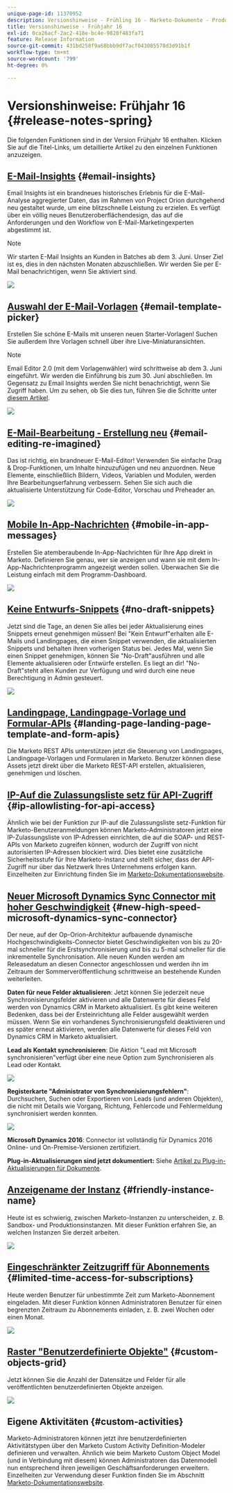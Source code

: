 ```yaml
---
unique-page-id: 11370952
description: Versionshinweise - Frühling 16 - Marketo-Dokumente - Produktdokumentation
title: Versionshinweise - Frühjahr 16
exl-id: 0ca26acf-2ac2-418e-bc4e-9820f483fa71
feature: Release Information
source-git-commit: 431bd258f9a68bbb9df7acf043085578d3d91b1f
workflow-type: tm+mt
source-wordcount: '799'
ht-degree: 0%

---
```


# Versionshinweise: Frühjahr 16 {#release-notes-spring}

Die folgenden Funktionen sind in der Version Frühjahr 16 enthalten. Klicken Sie auf die Titel-Links, um detaillierte Artikel zu den einzelnen Funktionen anzuzeigen.

## [E-Mail-Insights](/help/marketo/product-docs/reporting/email-insights/email-insights-overview.md) {#email-insights}

Email Insights ist ein brandneues historisches Erlebnis für die E-Mail-Analyse aggregierter Daten, das im Rahmen von Project Orion durchgehend neu gestaltet wurde, um eine blitzschnelle Leistung zu erzielen. Es verfügt über ein völlig neues Benutzeroberflächendesign, das auf die Anforderungen und den Workflow von E-Mail-Marketingexperten abgestimmt ist.

>[!NOTE]
>
>Wir starten E-Mail Insights an Kunden in Batches ab dem 3. Juni. Unser Ziel ist es, dies in den nächsten Monaten abzuschließen. Wir werden Sie per E-Mail benachrichtigen, wenn Sie aktiviert sind.

![](assets/two.png)

## [Auswahl der E-Mail-Vorlagen](/help/marketo/product-docs/email-marketing/general/email-editor-2/email-template-picker-overview.md) {#email-template-picker}

Erstellen Sie schöne E-Mails mit unseren neuen Starter-Vorlagen! Suchen Sie außerdem Ihre Vorlagen schnell über ihre Live-Miniaturansichten.

>[!NOTE]
>
>Email Editor 2.0 (mit dem Vorlagenwähler) wird schrittweise ab dem 3. Juni eingeführt. Wir werden die Einführung bis zum 30. Juni abschließen. Im Gegensatz zu Email Insights werden Sie nicht benachrichtigt, wenn Sie Zugriff haben. Um zu sehen, ob Sie dies tun, führen Sie die Schritte unter [diesem Artikel](/help/marketo/product-docs/email-marketing/general/email-editor-2/transitioning-to-email-editor-2-0.md).

![](assets/5-29-home-starter-templates.png)

## [E-Mail-Bearbeitung - Erstellung neu](/help/marketo/product-docs/email-marketing/general/email-editor-2/email-editor-v2-0-overview.md) {#email-editing-re-imagined}

Das ist richtig, ein brandneuer E-Mail-Editor! Verwenden Sie einfache Drag &amp; Drop-Funktionen, um Inhalte hinzuzufügen und neu anzuordnen. Neue Elemente, einschließlich Bildern, Videos, Variablen und Modulen, werden Ihre Bearbeitungserfahrung verbessern. Sehen Sie sich auch die aktualisierte Unterstützung für Code-Editor, Vorschau und Preheader an.

![](assets/17a-29-modules-next.png)

## [Mobile In-App-Nachrichten](/help/marketo/product-docs/mobile-marketing/in-app-messages/understanding-in-app-messages.md) {#mobile-in-app-messages}

Erstellen Sie atemberaubende In-App-Nachrichten für Ihre App direkt in Marketo. Definieren Sie genau, wer sie anzeigen und wann sie mit dem In-App-Nachrichtenprogramm angezeigt werden sollen. Überwachen Sie die Leistung einfach mit dem Programm-Dashboard.

![](assets/pasted-image-at-2016-05-24-09-45-am.png)

## [Keine Entwurfs-Snippets](/help/marketo/product-docs/administration/users-and-roles/enable-no-draft-for-snippets.md) {#no-draft-snippets}

Jetzt sind die Tage, an denen Sie alles bei jeder Aktualisierung eines Snippets erneut genehmigen müssen! Bei &quot;Kein Entwurf&quot;erhalten alle E-Mails und Landingpages, die einen Snippet verwenden, die aktualisierten Snippets und behalten ihren vorherigen Status bei. Jedes Mal, wenn Sie einen Snippet genehmigen, können Sie &quot;No-Draft&quot;ausführen und alle Elemente aktualisieren oder Entwürfe erstellen. Es liegt an dir! &quot;No-Draft&quot;steht allen Kunden zur Verfügung und wird durch eine neue Berechtigung in Admin gesteuert.

![](assets/image2016-5-16-15-3a41-3a17.png)

## [Landingpage, Landingpage-Vorlage und Formular-APIs](https://developers.marketo.com/blog/spring-2016-updates/) {#landing-page-landing-page-template-and-form-apis}

Die Marketo REST APIs unterstützen jetzt die Steuerung von Landingpages, Landingpage-Vorlagen und Formularen in Marketo. Benutzer können diese Assets jetzt direkt über die Marketo REST-API erstellen, aktualisieren, genehmigen und löschen.

## [IP-Auf die Zulassungsliste setz für API-Zugriff](/help/marketo/product-docs/administration/additional-integrations/create-an-allowlist-for-ip-based-api-access.md) {#ip-allowlisting-for-api-access}

Ähnlich wie bei der Funktion zur IP-auf die Zulassungsliste setz-Funktion für Marketo-Benutzeranmeldungen können Marketo-Administratoren jetzt eine IP-Zulassungsliste von IP-Adressen einrichten, die auf die SOAP- und REST-APIs von Marketo zugreifen können, wodurch der Zugriff von nicht autorisierten IP-Adressen blockiert wird. Dies bietet eine zusätzliche Sicherheitsstufe für Ihre Marketo-Instanz und stellt sicher, dass der API-Zugriff nur über das Netzwerk Ihres Unternehmens erfolgen kann. Einzelheiten zur Einrichtung finden Sie im [Marketo-Dokumentationswebsite](/help/marketo/product-docs/administration/additional-integrations/create-an-allowlist-for-ip-based-api-access.md).

## [Neuer Microsoft Dynamics Sync Connector mit hoher Geschwindigkeit](/help/marketo/product-docs/crm-sync/microsoft-dynamics-sync/microsoft-dynamics-sync-details/sync-status.md) {#new-high-speed-microsoft-dynamics-sync-connector}

Der neue, auf der Op-Orion-Architektur aufbauende dynamische Hochgeschwindigkeits-Connector bietet Geschwindigkeiten von bis zu 20-mal schneller für die Erstsynchronisierung und bis zu 5-mal schneller für die inkrementelle Synchronisation. Alle neuen Kunden werden am Releasedatum an diesen Connector angeschlossen und werden ihn im Zeitraum der Sommerveröffentlichung schrittweise an bestehende Kunden weiterleiten.

**Daten für neue Felder aktualisieren**: Jetzt können Sie jederzeit neue Synchronisierungsfelder aktivieren und alle Datenwerte für dieses Feld werden von Dynamics CRM in Marketo aktualisiert. Es gibt keine weiteren Bedenken, dass bei der Ersteinrichtung alle Felder ausgewählt werden müssen. Wenn Sie ein vorhandenes Synchronisierungsfeld deaktivieren und es später erneut aktivieren, werden alle Datenwerte für dieses Feld von Dynamics CRM in Marketo aktualisiert.

**Lead als Kontakt synchronisieren**: Die Aktion &quot;Lead mit Microsoft synchronisieren&quot;verfügt über eine neue Option zum Synchronisieren als Lead oder Kontakt.

![](assets/image2016-5-19-8-3a59-3a9.png)

**Registerkarte &quot;Administrator von Synchronisierungsfehlern&quot;**: Durchsuchen, Suchen oder Exportieren von Leads (und anderen Objekten), die nicht mit Details wie Vorgang, Richtung, Fehlercode und Fehlermeldung synchronisiert werden konnten.

![](assets/sync-errors.png)

**Microsoft Dynamics 2016**: Connector ist vollständig für Dynamics 2016 Online- und On-Premise-Versionen zertifiziert.

**Plug-in-Aktualisierungen sind jetzt dokumentiert:** Siehe [Artikel zu Plug-in-Aktualisierungen für Dokumente](/help/marketo/product-docs/crm-sync/microsoft-dynamics-sync/marketo-plugin-releases-for-microsoft-dynamics.md).

## [Anzeigename der Instanz](/help/marketo/product-docs/administration/settings/edit-subscription-settings.md) {#friendly-instance-name}

Heute ist es schwierig, zwischen Marketo-Instanzen zu unterscheiden, z. B. Sandbox- und Produktionsinstanzen. Mit dieser Funktion erfahren Sie, an welchen Instanzen Sie derzeit arbeiten.

![](assets/image2016-5-16-15-3a57-3a14.png)

## [Eingeschränkter Zeitzugriff für Abonnements](/help/marketo/product-docs/administration/users-and-roles/managing-marketo-users.md) {#limited-time-access-for-subscriptions}

Heute werden Benutzer für unbestimmte Zeit zum Marketo-Abonnement eingeladen. Mit dieser Funktion können Administratoren Benutzer für einen begrenzten Zeitraum zu Abonnements einladen, z. B. zwei Wochen oder einen Monat.

![](assets/image2016-5-16-15-3a59-3a52.png)

## [Raster &quot;Benutzerdefinierte Objekte&quot;](/help/marketo/product-docs/administration/marketo-custom-objects/understanding-marketo-custom-objects.md) {#custom-objects-grid}

Jetzt können Sie die Anzahl der Datensätze und Felder für alle veröffentlichten benutzerdefinierten Objekte anzeigen.

![](assets/custom-objects-grid.png)

## Eigene Aktivitäten {#custom-activities}

Marketo-Administratoren können jetzt ihre benutzerdefinierten Aktivitätstypen über den Marketo Custom Activity Definition-Modeler definieren und verwalten. Ähnlich wie beim Marketo Custom Object Model (und in Verbindung mit diesem) können Administratoren das Datenmodell nun entsprechend ihren jeweiligen Geschäftsanforderungen erweitern. Einzelheiten zur Verwendung dieser Funktion finden Sie im Abschnitt [Marketo-Dokumentationswebsite](/help/marketo/product-docs/administration/marketo-custom-activities/understanding-custom-activities.md).
